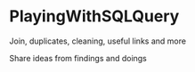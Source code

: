 # PlayingWithSQLQuery
Join, duplicates, cleaning, useful links and more

Share ideas from findings and doings 
